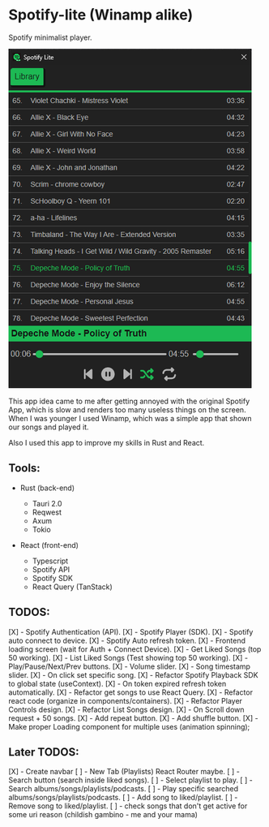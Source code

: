 # Spotify-lite (Winamp alike)

Spotify minimalist player.

![Spotify-lite](./spotify-lite.png)

This app idea came to me after getting annoyed with the original Spotify App, which is slow and renders too many useless things on the screen. When I was younger I used Winamp, which was a simple app that shown our songs and played it. 

Also I used this app to improve my skills in Rust and React. 



## Tools:
- Rust (back-end) 
    - Tauri 2.0
    - Reqwest
    - Axum
    - Tokio
 
- React (front-end)
    - Typescript
    - Spotify API
    - Spotify SDK
    - React Query (TanStack)

## TODOS:
[X] - Spotify Authentication (API).
[X] - Spotify Player (SDK).
[X] - Spotify auto connect to device.
[X] - Spotify Auto refresh token.
[X] - Frontend loading screen (wait for Auth + Connect Device).
[X] - Get Liked Songs (top 50 working).
[X] - List Liked Songs (Test showing top 50 working).
[X] - Play/Pause/Next/Prev buttons.
[X] - Volume slider.
[X] - Song timestamp slider.
[X] - On click set specific song.
[X] - Refactor Spotify Playback SDK to global state (useContext).
[X] - On token expired refresh token automatically.
[X] - Refactor get songs to use React Query.
[X] - Refactor react code (organize in components/containers).
[X] - Refactor Player Controls design.
[X] - Refactor List Songs design.
[X] - On Scroll down request + 50 songs.
[X] - Add repeat button.
[X] - Add shuffle button.
[X] - Make proper Loading component for multiple uses (animation spinning);

## Later TODOS:
[X] - Create navbar
[ ] - New Tab (Playlists) React Router maybe. 
[ ] - Search button (search inside liked songs).
[ ] - Select playlist to play.
[ ] - Search albums/songs/playlists/podcasts.
[ ] - Play specific searched albums/songs/playlists/podcasts.
[ ] - Add song to liked/playlist.
[ ] - Remove song to liked/playlist.
[ ] - check songs that don't get active for some uri reason (childish gambino - me and your mama)
